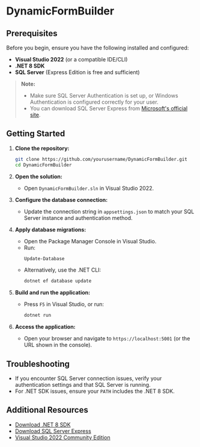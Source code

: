 # DynamicFormBuilder 
## Prerequisites

Before you begin, ensure you have the following installed and configured:

- **Visual Studio 2022** (or a compatible IDE/CLI)
- **.NET 8 SDK**
- **SQL Server** (Express Edition is free and sufficient)

> **Note:**  
> - Make sure SQL Server Authentication is set up, or Windows Authentication is configured correctly for your user.
> - You can download SQL Server Express from [Microsoft's official site](https://www.microsoft.com/en-us/sql-server/sql-server-downloads).

## Getting Started

1. **Clone the repository:**
   ```bash
   git clone https://github.com/yourusername/DynamicFormBuilder.git
   cd DynamicFormBuilder
   ```

2. **Open the solution:**
   - Open `DynamicFormBuilder.sln` in Visual Studio 2022.

3. **Configure the database connection:**
   - Update the connection string in `appsettings.json` to match your SQL Server instance and authentication method.

4. **Apply database migrations:**
   - Open the Package Manager Console in Visual Studio.
   - Run:
     ```powershell
     Update-Database
     ```
   - Alternatively, use the .NET CLI:
     ```bash
     dotnet ef database update
     ```

5. **Build and run the application:**
   - Press `F5` in Visual Studio, or run:
     ```bash
     dotnet run
     ```

6. **Access the application:**
   - Open your browser and navigate to `https://localhost:5001` (or the URL shown in the console).

## Troubleshooting

- If you encounter SQL Server connection issues, verify your authentication settings and that SQL Server is running.
- For .NET SDK issues, ensure your `PATH` includes the .NET 8 SDK.

## Additional Resources

- [Download .NET 8 SDK](https://dotnet.microsoft.com/download/dotnet/8.0)
- [Download SQL Server Express](https://www.microsoft.com/en-us/sql-server/sql-server-downloads)
- [Visual Studio 2022 Community Edition](https://visualstudio.microsoft.com/vs/community/)
